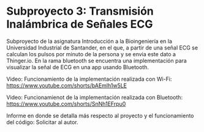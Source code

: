# Subproyecto 3: Transmisión Inalámbrica de Señales ECG
Subproyecto de la asignatura Introducción a la Bioingeniería en la Universidad Industrial de Santander, en el que, a partir de una señal ECG se calculan los pulsos por minuto de la persona y se envia este dato a Thinger.io.
En la rama bluetooth se encuentra una implementación para visualizar la señal de ECG en una app usando Bluetooth. 

Video: Funcionamiento de la implementación realizada con Wi-Fi: https://www.youtube.com/shorts/bAEmlh1w5LE

Video: Funcionamienot de la implementación realizada con Bluetooth: https://www.youtube.com/shorts/SnNh1EFrpu0

Informe en donde se detalla más respecto al proyecto y el funcionamiento del código: Solicitar al autor. 
